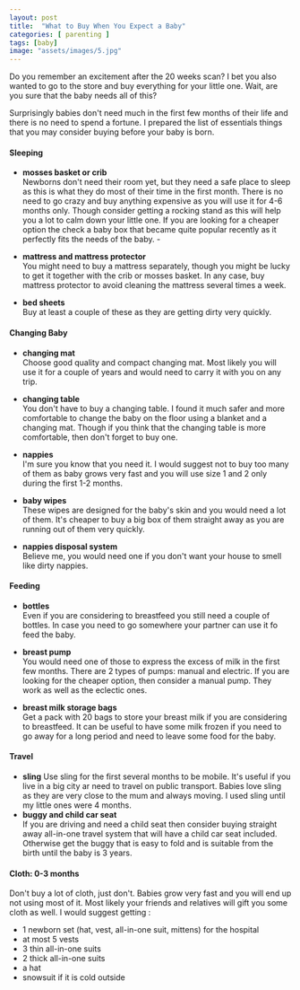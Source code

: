 ```yaml
---
layout: post
title:  "What to Buy When You Expect a Baby"
categories: [ parenting ]
tags: [baby]
image: "assets/images/5.jpg"
---
```


Do you remember an excitement after the 20 weeks scan? I bet you also wanted to go to the store and buy everything for your little one. Wait, are you sure that the baby needs all of this?

Surprisingly babies don't need much in the first few months of their life and there is no need to spend a fortune. I prepared the list of essentials things that you may consider buying before your baby is born.

#### Sleeping <br/>
- **mosses basket or crib**<br />
Newborns don't need their room yet, but they need a safe place to sleep as this is what they do most of their time in the first month. There is no need to go crazy and buy anything expensive as you will use it for 4-6 months only. Though consider getting a rocking stand as this will help you a lot to calm down your little one.
If you are looking for a cheaper option the check a baby box that became quite popular recently as it perfectly fits the needs of the baby. -

- **mattress and mattress protector**<br />
You might need to buy a mattress separately, though you might be lucky to get it together with the crib or mosses basket. In any case, buy mattress protector to avoid cleaning the mattress several times a week.

- **bed sheets**<br />
Buy at least a couple of these as they are getting dirty very quickly.

#### Changing Baby<br />
- **changing mat**<br />
Choose good quality and compact changing mat. Most likely you will use it for a couple of years and would need to carry it with you on any trip.

- **changing table**<br />
You don't have to buy a changing table. I found it much safer and more comfortable to change the baby on the floor using a blanket and a changing mat. Though if you think that the changing table is more comfortable, then don't forget to buy one.

- **nappies**<br />
I'm sure you know that you need it. I would suggest not to buy too many of them as baby grows very fast and you will use size 1 and 2 only during the first 1-2 months.

- **baby wipes**<br />
These wipes are designed for the baby's skin and you would need a lot of them. It's cheaper to buy a big box of them straight away as you are running out of them very quickly.

- **nappies disposal system**<br />
Believe me, you would need one if you don't want your house to smell like dirty nappies.

#### Feeding <br />
- **bottles**<br />
Even if you are considering to breastfeed you still need a couple of bottles. In case you need to go somewhere your partner can use it fo feed the baby.

- **breast pump**<br />
You would need one of those to express the excess of milk in the first few months. There are 2 types of pumps: manual and electric. If you are looking for the cheaper option, then consider a manual pump. They work as well as the eclectic ones.

- **breast milk storage bags**<br />
Get a pack with 20 bags to store your breast milk if you are considering to breastfeed. It can be useful to have some milk frozen if you need to go away for a long period and need to leave some food for the baby.

#### Travel
- **sling**
Use sling for the first several months to be mobile. It's useful if you live in a big city ar need to travel on public transport. Babies love sling as they are very close to the mum and always moving. I used sling until my little ones were 4 months.
- **buggy and child car seat**<br />
If you are driving and need a child seat then consider buying straight away all-in-one travel system that will have a child car seat included.
Otherwise get the buggy that is easy to fold and is suitable from the birth until the baby is 3 years.

####  Cloth: 0-3 months<br />
Don't buy a lot of cloth, just don't. Babies grow very fast and you will end up not using most of it. Most likely your friends and relatives will gift you some cloth as well.
I would suggest getting :
- 1 newborn set (hat, vest, all-in-one suit, mittens) for the hospital
- at most 5 vests
- 3 thin all-in-one suits
- 2 thick all-in-one suits
- a hat
- snowsuit if it is cold outside



